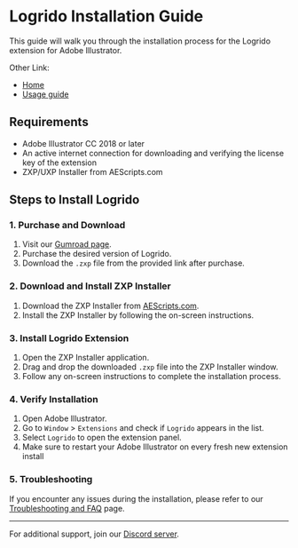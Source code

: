 # Logrido Installation Guide

This guide will walk you through the installation process for the Logrido extension for Adobe Illustrator.

Other Link:
- [Home](https://github.com/valuphic/Logrido/)
- [Usage guide](usage-guide.md)

## Requirements

- Adobe Illustrator CC 2018 or later
- An active internet connection for downloading and verifying the license key of the extension
- ZXP/UXP Installer from AEScripts.com

## Steps to Install Logrido

### 1. Purchase and Download

1. Visit our [Gumroad page](https://valuphic.gumroad.com/).
2. Purchase the desired version of Logrido.
3. Download the `.zxp` file from the provided link after purchase.

### 2. Download and Install ZXP Installer

1. Download the ZXP Installer from [AEScripts.com](https://aescripts.com/learn/zxp-installer/).
2. Install the ZXP Installer by following the on-screen instructions.

### 3. Install Logrido Extension

1. Open the ZXP Installer application.
2. Drag and drop the downloaded `.zxp` file into the ZXP Installer window.
3. Follow any on-screen instructions to complete the installation process.

### 4. Verify Installation

1. Open Adobe Illustrator.
2. Go to `Window` > `Extensions` and check if `Logrido` appears in the list.
3. Select `Logrido` to open the extension panel.
4. Make sure to restart your Adobe Illustrator on every fresh new extension install

### 5. Troubleshooting

If you encounter any issues during the installation, please refer to our [Troubleshooting and FAQ](docs/faq.md) page.

---

For additional support, join our [Discord server](https://discord.gg/DjJ4dF4V).
